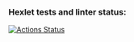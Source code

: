 ### Hexlet tests and linter status:
[![Actions Status](https://github.com/ungrome/java-project-72/actions/workflows/hexlet-check.yml/badge.svg)](https://github.com/ungrome/java-project-72/actions)